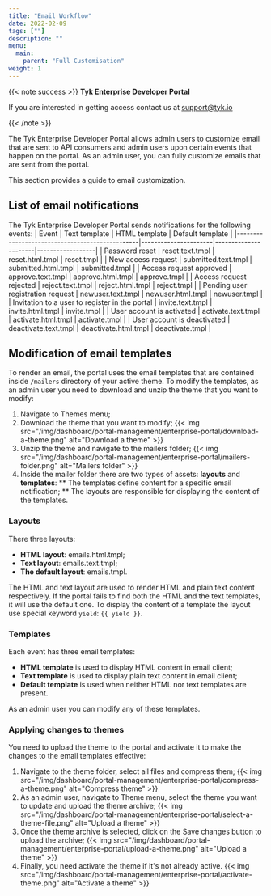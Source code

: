```yaml
---
title: "Email Workflow"
date: 2022-02-09
tags: [""]
description: ""
menu:
  main:
    parent: "Full Customisation"
weight: 1
---
```

{{< note success >}}
**Tyk Enterprise Developer Portal**

If you are interested in getting access contact us at [support@tyk.io](<mailto:support@tyk.io?subject=Tyk Enterprise Portal Beta>)

{{< /note >}}

The Tyk Enterprise Developer Portal allows admin users to customize email that are sent to API consumers and admin users upon certain events that happen on the portal.
As an admin user, you can fully customize emails that are sent from the  portal. 

This section provides a guide to email customization.

## List of email notifications
The Tyk Enterprise Developer Portal sends notifications for the following events: 
| Event                                          | Text template        | HTML template        | Default template |
|------------------------------------------------|----------------------|----------------------|------------------|
| Password reset                                 | reset.text.tmpl      | reset.html.tmpl      | reset.tmpl       |
| New access request                             | submitted.text.tmpl  | submitted.html.tmpl  | submitted.tmpl   |
| Access request approved                        | approve.text.tmpl    | approve.html.tmpl    | approve.tmpl     |
| Access request rejected                        | reject.text.tmpl     | reject.html.tmpl     | reject.tmpl      |
| Pending user registration request              | newuser.text.tmpl    | newuser.html.tmpl    | newuser.tmpl     |
| Invitation to a user to register in the portal | invite.text.tmpl     | invite.html.tmpl     | invite.tmpl      |
| User account is activated                      | activate.text.tmpl   | activate.html.tmpl   | activate.tmpl    |
| User account is deactivated                    | deactivate.text.tmpl | deactivate.html.tmpl | deactivate.tmpl  |

## Modification of email templates
To render an email, the portal uses the email templates that are contained inside `/mailers` directory of your active theme.
To modify the templates, as an admin user you need to download and unzip the theme that you want to modify:
1. Navigate to Themes menu;
2. Download the theme that you want to modify; 
{{< img src="/img/dashboard/portal-management/enterprise-portal/download-a-theme.png" alt="Download a theme" >}}
3. Unzip the theme and navigate to the mailers folder;
{{< img src="/img/dashboard/portal-management/enterprise-portal/mailers-folder.png" alt="Mailers folder" >}}
4. Inside the mailer folder there are two types of assets: **layouts** and **templates**:
** The templates define content for a specific email notification;
** The layouts are responsible for displaying the content of the templates.  

### Layouts
There three layouts:
* **HTML layout**: emails.html.tmpl;
* **Text layout**: emails.text.tmpl;
* **The default layout**: emails.tmpl.

The HTML and text layout are used to render HTML and plain text content respectively. If the portal fails to find both the HTML and the text templates, it will use the default one.
To display the content of a template the layout use special keyword `yield`: `{{ yield }}`.

### Templates
Each event has three email templates:
* **HTML template** is used to display HTML content in email client;
* **Text template** is used to display plain text content in email client;
* **Default template** is used when neither HTML nor text templates are present.

As an admin user you can modify any of these templates.

### Applying changes to themes
You need to upload the theme to the portal and activate it to make the changes to the email templates effective:
1. Navigate to the theme folder, select all files and compress them;
{{< img src="/img/dashboard/portal-management/enterprise-portal/compress-a-theme.png" alt="Compress theme" >}}
2. As an admin user, navigate to Theme menu, select the theme you want to update and upload the theme archive;
{{< img src="/img/dashboard/portal-management/enterprise-portal/select-a-theme-file.png" alt="Upload a theme" >}}
3. Once the theme archive is selected, click on the Save changes button to upload the archive;
{{< img src="/img/dashboard/portal-management/enterprise-portal/upload-a-theme.png" alt="Upload a theme" >}}
4. Finally, you need activate the theme if it's not already active.
{{< img src="/img/dashboard/portal-management/enterprise-portal/activate-theme.png" alt="Activate a theme" >}}